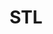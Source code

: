 ---
layout: tag-list
type: tag
title: STL
slug: stl
category: c++
sidebar: true
order: 1
description: > 
    C++ Standard Template Library
---